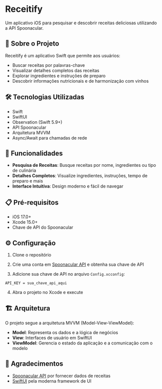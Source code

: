 # Receitify

Um aplicativo iOS para pesquisar e descobrir receitas deliciosas utilizando a API Spoonacular.

## 📱 Sobre o Projeto

Receitify é um aplicativo Swift que permite aos usuários:
- Buscar receitas por palavras-chave
- Visualizar detalhes completos das receitas
- Explorar ingredientes e instruções de preparo
- Descobrir informações nutricionais e de harmonização com vinhos

## 🛠️ Tecnologias Utilizadas

- Swift
- SwiftUI
- Observation (Swift 5.9+)
- API Spoonacular
- Arquitetura MVVM
- Async/Await para chamadas de rede

## 🚀 Funcionalidades

- **Pesquisa de Receitas**: Busque receitas por nome, ingredientes ou tipo de culinária
- **Detalhes Completos**: Visualize ingredientes, instruções, tempo de preparo e mais
- **Interface Intuitiva**: Design moderno e fácil de navegar

## 📋 Pré-requisitos

- iOS 17.0+
- Xcode 15.0+
- Chave de API do Spoonacular

## ⚙️ Configuração

1. Clone o repositório

2. Crie uma conta em [Spoonacular API](https://spoonacular.com/food-api) e obtenha sua chave de API

3. Adicione sua chave de API no arquivo `Config.xcconfig`:
```
API_KEY = sua_chave_api_aqui
```

4. Abra o projeto no Xcode e execute

## 🏗️ Arquitetura

O projeto segue a arquitetura MVVM (Model-View-ViewModel):

- **Model**: Representa os dados e a lógica de negócios
- **View**: Interfaces de usuário em SwiftUI
- **ViewModel**: Gerencia o estado da aplicação e a comunicação com o modelo

## 🙏 Agradecimentos

- [Spoonacular API](https://spoonacular.com/food-api) por fornecer dados de receitas
- [SwiftUI](https://developer.apple.com/xcode/swiftui/) pela moderna framework de UI 